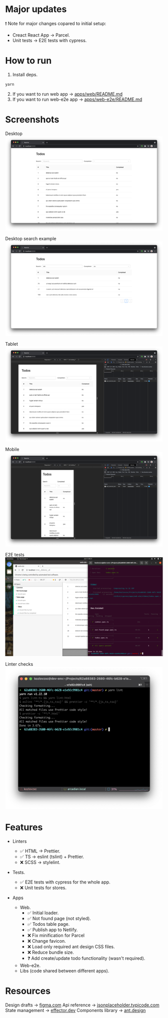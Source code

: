 # Major updates

❗️ Note for major changes copared to initial setup:

-   Creact React App -> Parcel.
-   Unit tests -> E2E tests with cypress.

# How to run

1. Install deps.

```bash
yarn
```

2. If you want to run web app -> [apps/web/README.md](./apps/web/README.md)
3. If you want to run web-e2e app -> [apps/web-e2e/README.md](./apps/web-e2e/README.md)

# Screenshots

Desktop
![](.github/assests/Screen%20Shot%202021-06-04%20at%2001.09.49.png)

Desktop search example
![](.github/assests/Screen%20Shot%202021-06-04%20at%2001.10.22.png)

Tablet
![](.github/assests/Screen%20Shot%202021-06-04%20at%2001.10.08.png)

Mobile
![](.github/assests/Screen%20Shot%202021-06-04%20at%2001.10.00.png)

E2E tests
![](.github/assests/Screen%20Shot%202021-06-04%20at%2000.20.24.png)

Linter checks
![](.github/assests/Screen%20Shot%202021-06-04%20at%2001.15.11.png)

# Features

-   Linters

    -   ✅ HTML -> Prettier.
    -   ✅ TS -> eslint (tslint) + Prettier.
    -   ❌ SCSS -> stylelint.

-   Tests.

    -   ✅ E2E tests with cypress for the whole app.
    -   ❌ Unit tests for stores.

-   Apps

    -   Web.
        -   ✅ Initial loader.
        -   ✅ Not found page (not styled).
        -   ✅ Todos table page.
        -   ✅ Publish app to Netlify.
        -   ❌ Fix minification for Parcel
        -   ❌ Change favicon.
        -   ❌ Load only required ant design CSS files.
        -   ❌ Reduce bundle size.
        -   ❓ Add create/update todo functionality (wasn't required).
    -   Web-e2e.
    -   Libs (code shared between different apps).

# Resources

Design drafts -> [figma.com](https://www.figma.com/file/zzkUBJ4ZlzEKrKWZ4KS2Xh/Docler)
Api reference -> [jsonplaceholder.typicode.com](https://jsonplaceholder.typicode.com/guide/)
State management -> [effector.dev](https://effector.dev/)
Components library -> [ant.design](https://ant.design/)
